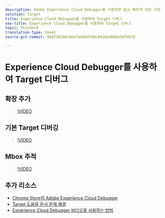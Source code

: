 ```yaml
---
description: Adobe Experience Cloud Debugger를 사용하면 쉽고 빠르게 대상 구현을 이해할 수 있습니다. 라이브러리 구성을 빠르게 보고, 요청을 검토하여 사용자 지정 매개 변수가 올바르게 전달되고 있는지 확인한 다음, 콘솔 로깅을 켜고, Target 요청을 모두 비활성화할 수 있습니다. Experience Cloud를 인증하면 강력한 Mbox 추적 도구를 사용하여 활동 및 대상 자격과 방문자 프로필을 검사할 수 있습니다.
solution: Target
title: Experience Cloud Debugger를 사용하여 Target 디버그
seo-title: Experience Cloud Debugger를 사용하여 Target 디버그
topic: Standard
translation-type: tm+mt
source-git-commit: 9b8f39240cbbd7a494d74dc0016ed666a58fd870

---
```



# Experience Cloud Debugger를 사용하여 Target 디버그

## 확장 추가

>[!VIDEO](https://video.tv.adobe.com/v/23114/?quality=12)

## 기본 Target 디버깅

>[!VIDEO](https://video.tv.adobe.com/v/23115/?quality=12)

## Mbox 추적

>[!VIDEO](https://video.tv.adobe.com/v/23113/?quality=12)

## 추가 리소스

+ [Chrome Store의 Adobe Experience Cloud Debugger](https://chrome.google.com/webstore/detail/adobe-experience-cloud-de/ocdmogmohccmeicdhlhhgepeaijenapj?hl=en)
+ [Target 도움말 문서 문제 해결](https://marketing.adobe.com/resources/help/en_US/target/target/r_troubleshooting_target.html)
+ [Experience Cloud Debugger 비디오를 사용하는 방법](https://helpx.adobe.com/marketing-cloud-core/kt/using/experience-cloud-debugger-feature-video-use.html)

